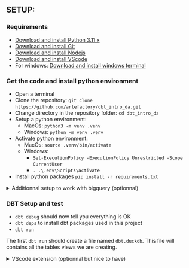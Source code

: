 ## SETUP:


### Requirements

- [Download and install Python 3.11.x](https://www.python.org/downloads/release/python-3116/)
- [Download and install Git](https://git-scm.com/downloads)
- [Download and install Nodejs](https://nodejs.org/en/download)
- [Download and install VScode](https://code.visualstudio.com/download)
- For windows: [Download and install windows terminal](https://learn.microsoft.com/en-us/windows/terminal/install)

### Get the code and install python environment

- Open a terminal
- Clone the repository: `git clone https://github.com/artefactory/dbt_intro_da.git`
- Change directory in the repository folder: `cd dbt_intro_da`
- Setup a python environment: 
    - MacOs: `python3 -m venv .venv`
    - Windows: `python -m venv .venv`
- Activate python environment:
    - MacOs: `source .venv/bin/activate`
    - Windows:
      - `Set-ExecutionPolicy -ExecutionPolicy Unrestricted -Scope CurrentUser`
      - `. .\.env\Scripts\activate`
- Install python packages `pip install -r requirements.txt`

<details>
  <summary>Additionnal setup to work with bigquery (optionnal)</summary>

### Additionnal setup to work with bigquery (optionnal)

In order to work with bigquery you need to change the target in the profiles to the bigquery target.
You also need to update the dataset used in the profile by changing `name` to your name.

```
dbt_intro_da:
  target: dev_bigquery
  outputs:
    duckdb:
      path: dbt.duckdb
      type: duckdb
      threads: 4
    dev_bigquery:
      type: bigquery
      method: oauth
      project: formation-sql-316408
      dataset: dbt_intro_da_name
      location: EU
      threads: 4

```

- [Download and install Gcloud](https://cloud.google.com/sdk/docs/install)
- Connect to gcloud:
```
gcloud auth application-default login \
--scopes=https://www.googleapis.com/auth/bigquery,\
https://www.googleapis.com/auth/drive.readonly,\
https://www.googleapis.com/auth/iam.test

```

</details>


### DBT Setup and test

- `dbt debug` should now tell you everything is OK
- `dbt deps` to install dbt packages used in this project
- `dbt run`

The first `dbt run` should create a file named `dbt.duckdb`.
This file will contains all the tables views we are creating.

<details>
  <summary>VScode extension (optionnal but nice to have)</summary>

### VScode extension (optionnal but nice to have):

To help us navigate the dbt project we are using the extension dbt power user:
- Install the extension: https://marketplace.visualstudio.com/items?itemName=innoverio.vscode-dbt-power-user

There is one setting that should be added
- Go in settings
    - ![](./assets/vs_code_extensions/dbt_power_user/01_open_settings.png)
- Add `*.sql` in the field *Item* and `jinja-sql` in the *Value*
    - ![](./assets/vs_code_extensions/dbt_power_user/02_add_in_settings.png)
- Clicks on *run dbt SQL*
    - ![](./assets/vs_code_extensions/dbt_power_user/03_query_model.png)
- View lineage
    - ![](./assets/vs_code_extensions/dbt_power_user/04_view_lineage.png)

</details>
